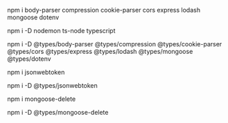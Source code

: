 npm i body-parser compression cookie-parser cors express lodash mongoose dotenv

npm i -D nodemon ts-node typescript

npm i -D @types/body-parser @types/compression @types/cookie-parser @types/cors @types/express @types/lodash @types/mongoose @types/dotenv

npm i jsonwebtoken

npm i -D @types/jsonwebtoken 

npm i mongoose-delete

npm i -D @types/mongoose-delete 